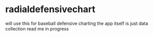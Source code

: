 # radialdefensivechartwill use this for baseball defensive charting the app itself is just data collectionread me in progress